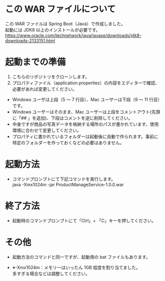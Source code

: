 # この WAR ファイルについて

この WAR ファイルは Spring Boot（Java）で作成しました。  
起動には JDK8 以上のインストールが必要です。
https://www.oracle.com/technetwork/java/javase/downloads/jdk8-downloads-2133151.html

# 起動までの準備

1. こちらのリポジトリをクローンします。
1. プロパティファイル（application.properties）の内容をエディターで確認、必要があれば変更してください。

- Windows ユーザは上段（5 ～ 7 行目）、Mac ユーザーは下段（9 ～ 11 行目）です。
- Windows ユーザーはそのまま、Mac ユーザーは上段をコメントアウト(先頭に「## 」を追加)、下段はコメントを逆に削除してください。
- 中身ですが商品の写真データを格納する場所のパスが書かれています、使用環境に合わせて変更してください。
- プロパティに書かれているフォルダーは起動後に自動で作られます。事前に特定のフォルダーを作っておくなどの必要はありません。

# 起動方法

- コマンドプロンプトにて下記コマンドを実行します。  
   java -Xmx1024m -jar ProductManageService-1.0.0.war

# 終了方法

- 起動時のコマンドプロンプトにて「Ctrl」+ 「C」キーを押してください。

# その他

- 起動方法のコマンドと同一ですが、起動用の bat ファイルもあります。

* ※-Xmx1024m：メモリーはいったん 1GB 程度を割り当てました。  
  多すぎる場合などは調整してください。
